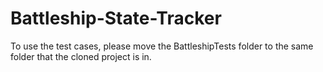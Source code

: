 # Battleship-State-Tracker

To use the test cases, please move the BattleshipTests folder to the same folder that the cloned project is in.

